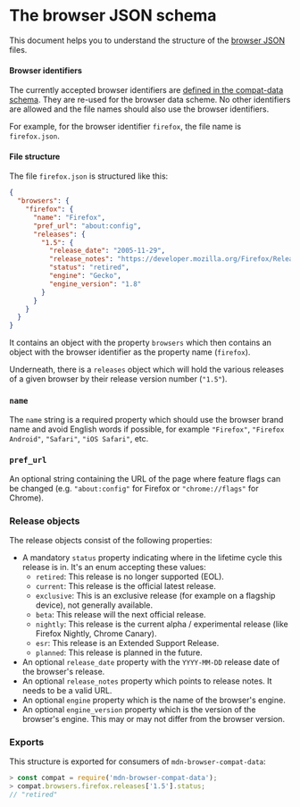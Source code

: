 # The browser JSON schema

This document helps you to understand the structure of the
[browser JSON](https://github.com/mdn/browser-compat-data/tree/master/browsers)
files.

#### Browser identifiers

The currently accepted browser identifiers are
[defined in the compat-data schema](https://github.com/mdn/browser-compat-data/blob/master/schemas/compat-data-schema.md#browser-identifiers).
They are re-used for the browser data scheme. No other identifiers are allowed
and the file names should also use the browser identifiers.

For example, for the browser identifier `firefox`, the file name is
`firefox.json`.

#### File structure

The file `firefox.json` is structured like this:

```json
{
  "browsers": {
    "firefox": {
      "name": "Firefox",
      "pref_url": "about:config",
      "releases": {
        "1.5": {
          "release_date": "2005-11-29",
          "release_notes": "https://developer.mozilla.org/Firefox/Releases/1.5",
          "status": "retired",
          "engine": "Gecko",
          "engine_version": "1.8"
        }
      }
    }
  }
}
```

It contains an object with the property `browsers` which then contains an object
with the browser identifier as the property name (`firefox`).

Underneath, there is a `releases` object which will hold the various releases of
a given browser by their release version number (`"1.5"`).

### `name`

The `name` string is a required property which should use the browser brand name
and avoid English words if possible, for example `"Firefox"`,
`"Firefox Android"`, `"Safari"`, `"iOS Safari"`, etc.

### `pref_url`

An optional string containing the URL of the page where feature flags can be
changed (e.g. `"about:config"` for Firefox or `"chrome://flags"` for Chrome).

### Release objects

The release objects consist of the following properties:

- A mandatory `status` property indicating where in the lifetime cycle this
  release is in. It's an enum accepting these values:
  - `retired`: This release is no longer supported (EOL).
  - `current`: This release is the official latest release.
  - `exclusive`: This is an exclusive release (for example on a flagship
    device), not generally available.
  - `beta`: This release will the next official release.
  - `nightly`: This release is the current alpha / experimental release (like
    Firefox Nightly, Chrome Canary).
  - `esr`: This release is an Extended Support Release.
  - `planned`: This release is planned in the future.
- An optional `release_date` property with the `YYYY-MM-DD` release date of the
  browser's release.
- An optional `release_notes` property which points to release notes. It needs
  to be a valid URL.
- An optional `engine` property which is the name of the browser's engine.
- An optional `engine_version` property which is the version of the browser's
  engine. This may or may not differ from the browser version.

### Exports

This structure is exported for consumers of `mdn-browser-compat-data`:

```js
> const compat = require('mdn-browser-compat-data');
> compat.browsers.firefox.releases['1.5'].status;
// "retired"
```
